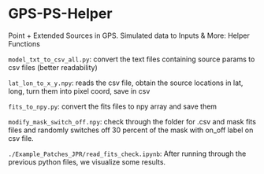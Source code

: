 # GPS-PS-Helper
Point + Extended Sources in GPS. Simulated data to Inputs &amp; More: Helper Functions

`model_txt_to_csv_all.py`: convert the text files containing source params to csv files (better readability)

`lat_lon_to_x_y.npy`: reads the csv file, obtain the source locations in lat, long, turn them into pixel coord, save in csv

`fits_to_npy.py`: convert the fits files to npy array and save them

`modify_mask_switch_off.npy`: check through the folder for .csv and mask fits files and randomly switches off 30 percent of the mask with on_off label on csv file. 

`./Example_Patches_JPR/read_fits_check.ipynb`: After running through the previous python files, we visualize some results. 
